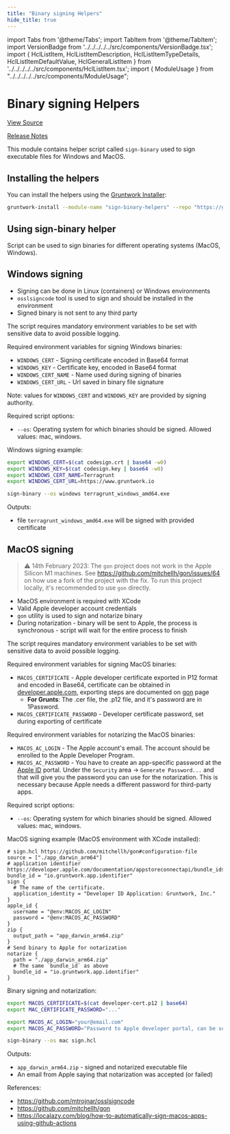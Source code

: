 ```yaml
---
title: "Binary signing Helpers"
hide_title: true
---
```


import Tabs from '@theme/Tabs';
import TabItem from '@theme/TabItem';
import VersionBadge from '../../../../../src/components/VersionBadge.tsx';
import { HclListItem, HclListItemDescription, HclListItemTypeDetails, HclListItemDefaultValue, HclGeneralListItem } from '../../../../../src/components/HclListItem.tsx';
import { ModuleUsage } from "../../../../../src/components/ModuleUsage";

<VersionBadge repoTitle="CI Modules" version="0.52.5" lastModifiedVersion="0.51.2"/>

# Binary signing Helpers

<a href="https://github.com/gruntwork-io/terraform-aws-ci/tree/bug%2Flambda-version-546/modules/sign-binary-helpers" className="link-button" title="View the source code for this module in GitHub.">View Source</a>

<a href="https://github.com/gruntwork-io/terraform-aws-ci/releases/tag/v0.51.2" className="link-button" title="Release notes for only versions which impacted this module.">Release Notes</a>

This module contains helper script called `sign-binary` used to sign executable files for Windows and MacOS.

## Installing the helpers

You can install the helpers using the [Gruntwork Installer](https://github.com/gruntwork-io/gruntwork-installer):

```bash
gruntwork-install --module-name "sign-binary-helpers" --repo "https://github.com/gruntwork-io/terraform-aws-ci" --tag "0.0.1"
```

## Using sign-binary helper

Script can be used to sign binaries for different operating systems (MacOS, Windows).

## Windows signing

*   Signing can be done in Linux (containers) or Windows environments
*   `osslsigncode` tool is used to sign and should be installed in the environment
*   Signed binary is not sent to any third party

The script requires mandatory environment variables to be set with sensitive data to avoid possible logging.

Required environment variables for signing Windows binaries:

*   `WINDOWS_CERT` - Signing certificate encoded in Base64 format
*   `WINDOWS_KEY`  - Certificate key, encoded in Base64 format
*   `WINDOWS_CERT_NAME` - Name used during signing of binaries
*   `WINDOWS_CERT_URL` - Url saved in binary file signature

Note: values for `WINDOWS_CERT` and `WINDOWS_KEY` are provided by signing authority.

Required script options:

*   `--os`: Operating system for which binaries should be signed. Allowed values: mac, windows.

Windows signing example:

```bash
export WINDOWS_CERT=$(cat codesign.crt | base64 -w0)
export WINDOWS_KEY=$(cat codesign.key | base64 -w0)
export WINDOWS_CERT_NAME=Terragrunt
export WINDOWS_CERT_URL=https://www.gruntwork.io

sign-binary --os windows terragrunt_windows_amd64.exe
```

Outputs:

*   file `terragrunt_windows_amd64.exe` will be signed with provided certificate

## MacOS signing

> :warning: 14th February 2023: The `gon` project does not work in the Apple Silicon M1 machines. See
> https://github.com/mitchellh/gon/issues/64 on how use a fork of the project with the fix. To run this project locally,
> it's recommended to use `gon` directly.

*   MacOS environment is required with XCode
*   Valid Apple developer account credentials
*   `gon` utility is used to sign and notarize binary
*   During notarization - binary will be sent to Apple, the process is synchronous - script will wait for the entire
    process to finish

The script requires mandatory environment variables to be set with sensitive data to avoid possible logging.

Required environment variables for signing MacOS binaries:

*   `MACOS_CERTIFICATE` - Apple developer certificate exported in P12 format and encoded in Base64, certificate can be
    obtained in [developer.apple.com](https://developer.apple.com/), exporting steps are documented on [gon](https://github.com/mitchellh/gon#prerequisite-acquiring-a-developer-id-certificate) page
    *   **For Grunts**: The .cer file, the .p12 file, and it's password are in 1Password.
*   `MACOS_CERTIFICATE_PASSWORD` - Developer certificate password, set during exporting of certificate

Required environment variables for notarizing the MacOS binaries:

*   `MACOS_AC_LOGIN` - The Apple account's email. The account should be enrolled to the Apple Developer Program.
*   `MACOS_AC_PASSWORD` - You have to create an app-specific password at the [Apple ID](http://appleid.apple.com/account/manage) portal. Under the `Security` area -> `Generate Password...` and that will give you the password you can use for the notarization. This is necessary because Apple needs a different password for third-party apps.

Required script options:

*   `--os`: Operating system for which binaries should be signed. Allowed values: mac, windows.

MacOS signing example (MacOS environment with XCode installed):

```hcl
# sign.hcl https://github.com/mitchellh/gon#configuration-file
source = ["./app_darwin_arm64"]
# application identifier https://developer.apple.com/documentation/appstoreconnectapi/bundle_ids
bundle_id = "io.gruntwork.app.identifier"
sign {
  # The name of the certificate.
  application_identity = "Developer ID Application: Gruntwork, Inc."
}
apple_id {
  username = "@env:MACOS_AC_LOGIN"
  password = "@env:MACOS_AC_PASSWORD"
}
zip {
  output_path = "app_darwin_arm64.zip"
}
# Send binary to Apple for notarization
notarize {
  path = "./app_darwin_arm64.zip"
  # The same `bundle_id` as above
  bundle_id = "io.gruntwork.app.identifier"
}
```

Binary signing and notarization:

```bash
export MACOS_CERTIFICATE=$(cat developer-cert.p12 | base64)
export MAC_CERTIFICATE_PASSWORD="..."

export MACOS_AC_LOGIN="your@email.com"
export MACOS_AC_PASSWORD="Password to Apple developer portal, can be service account password too"

sign-binary --os mac sign.hcl
```

Outputs:

*   `app_darwin_arm64.zip` - signed and notarized executable file
*   An email from Apple saying that notarization was accepted (or failed)

References:

*   https://github.com/mtrojnar/osslsigncode
*   https://github.com/mitchellh/gon
*   https://localazy.com/blog/how-to-automatically-sign-macos-apps-using-github-actions


<!-- ##DOCS-SOURCER-START
{
  "originalSources": [
    "https://github.com/gruntwork-io/terraform-aws-ci/tree/bug%2Flambda-version-546/modules/sign-binary-helpers/readme.md",
    "https://github.com/gruntwork-io/terraform-aws-ci/tree/bug%2Flambda-version-546/modules/sign-binary-helpers/variables.tf",
    "https://github.com/gruntwork-io/terraform-aws-ci/tree/bug%2Flambda-version-546/modules/sign-binary-helpers/outputs.tf"
  ],
  "sourcePlugin": "module-catalog-api",
  "hash": "c3e4d924fdb2d20f2861c60c8373a92f"
}
##DOCS-SOURCER-END -->
